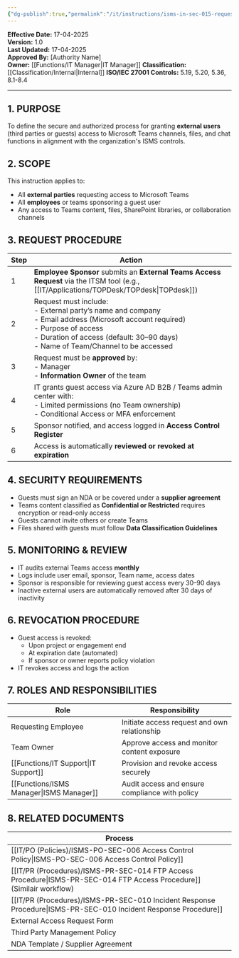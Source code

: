 ```yaml
---
{"dg-publish":true,"permalink":"/it/instructions/isms-in-sec-015-requesting-access-for-external-parties-to-microsoft-teams/","tags":["werkinstructie","MSTeams","access"],"noteIcon":"default"}
---
```


 **Effective Date:** 17-04-2025  
**Version:** 1.0  
**Last Updated:** 17-04-2025  
**Approved By:** [Authority Name]  
**Owner:** [[Functions/IT Manager\|IT Manager]]
**Classification:** [[Classification/Internal\|Internal]]
**ISO/IEC 27001 Controls:** 5.19, 5.20, 5.36, 8.1-8.4

---
## **1. PURPOSE**  
To define the secure and authorized process for granting **external users** (third parties or guests) access to Microsoft Teams channels, files, and chat functions in alignment with the organization's ISMS controls.
## **2. SCOPE**
This instruction applies to:
- All **external parties** requesting access to Microsoft Teams
- All **employees** or teams sponsoring a guest user
- Any access to Teams content, files, SharePoint libraries, or collaboration channels
## **3. REQUEST PROCEDURE** 

| Step | Action                                                                                                                                                                                                                     |
| ---- | -------------------------------------------------------------------------------------------------------------------------------------------------------------------------------------------------------------------------- |
| 1    | **Employee Sponsor** submits an **External Teams Access Request** via the ITSM tool (e.g., [[IT/Applications/TOPDesk/TOPdesk\|TOPdesk]])                                                                                                                    |
| 2    | Request must include:<br>- External party’s name and company<br>- Email address (Microsoft account required)<br>- Purpose of access<br>- Duration of access (default: 30–90 days)<br>- Name of Team/Channel to be accessed |
| 3    | Request must be **approved** by: <br>- Manager<br>- **Information Owner** of the team                                                                                                                                      |
| 4    | IT grants guest access via Azure AD B2B / Teams admin center with:<br>- Limited permissions (no Team ownership)<br>- Conditional Access or MFA enforcement                                                                 |
| 5    | Sponsor notified, and access logged in **Access Control Register**                                                                                                                                                         |
| 6    | Access is automatically **reviewed or revoked at expiration**                                                                                                                                                              |
## **4. SECURITY REQUIREMENTS**
- Guests must sign an NDA or be covered under a **supplier agreement**
- Teams content classified as **Confidential or Restricted** requires encryption or read-only access
- Guests cannot invite others or create Teams
- Files shared with guests must follow **Data Classification Guidelines**
## **5. MONITORING & REVIEW**
- IT audits external Teams access **monthly**
- Logs include user email, sponsor, Team name, access dates
- Sponsor is responsible for reviewing guest access every 30–90 days
- Inactive external users are automatically removed after 30 days of inactivity
## **6. REVOCATION PROCEDURE**  
- Guest access is revoked:
    - Upon project or engagement end
    - At expiration date (automated)
    - If sponsor or owner reports policy violation
- IT revokes access and logs the action
## **7. ROLES AND RESPONSIBILITIES**  

| Role                | Responsibility                                 |
| ------------------- | ---------------------------------------------- |
| Requesting Employee | Initiate access request and own relationship   |
| Team Owner          | Approve access and monitor content exposure    |
| [[Functions/IT Support\|IT Support]]      | Provision and revoke access securely           |
| [[Functions/ISMS Manager\|ISMS Manager]]    | Audit access and ensure compliance with policy |
## **8. RELATED DOCUMENTS**

| Process                                                      |
| ------------------------------------------------------------ |
| [[IT/PO (Policies)/ISMS-PO-SEC-006 Access Control Policy\|ISMS-PO-SEC-006 Access Control Policy]]                    |
| [[IT/PR (Procedures)/ISMS-PR-SEC-014 FTP Access Procedure\|ISMS-PR-SEC-014 FTP Access Procedure]] (Similair workflow) |
| [[IT/PR (Procedures)/ISMS-PR-SEC-010 Incident Response Procedure\|ISMS-PR-SEC-010 Incident Response Procedure]]              |
| External Access Request Form                                 |
| Third Party Management Policy                                |
| NDA Template / Supplier Agreement                            |








